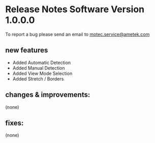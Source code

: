 Release Notes Software Version 1.0.0.0
=========================================

To report a bug please send an email to motec.service@ametek.com

new features
------------
- Added Automatic Detection
- Added Manual Detection
- Added View Mode Selection
- Added Stretch / Borders

changes & improvements: 
-----------------------

(none)

fixes: 
------

(none)
